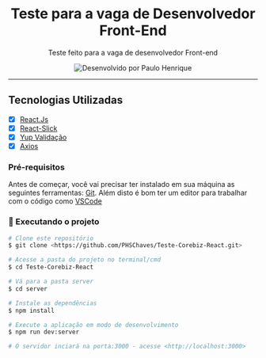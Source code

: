<h1 align="center">
Teste para a vaga de Desenvolvedor Front-End
</h1>

<p align="center"> Teste feito para a vaga de desenvolvedor Front-end </p>

<p align="center">
  <img alt="Desenvolvido por Paulo Henrique" src="https://img.shields.io/badge/Desenvolvido%20por-Paulo Henrique-%237519C1?style=for-the-badge"><br/>
</p>

<hr>

## Tecnologias Utilizadas

- [X] [React.Js](https://pt-br.reactjs.org/)
- [X] [React-Slick](https://react-slick.neostack.com/) 
- [X] [Yup Validação](https://www.npmjs.com/package/yup)
- [X] [Axios](https://github.com/axios/axios)

### Pré-requisitos

Antes de começar, você vai precisar ter instalado em sua máquina as seguintes ferramentas:
[Git](https://git-scm.com).
Além disto é bom ter um editor para trabalhar com o código como [VSCode](https://code.visualstudio.com/)

### 🎲 Executando o projeto

```bash
# Clone este repositório
$ git clone <https://github.com/PHSChaves/Teste-Corebiz-React.git>

# Acesse a pasta do projeto no terminal/cmd
$ cd Teste-Corebiz-React

# Vá para a pasta server
$ cd server

# Instale as dependências
$ npm install

# Execute a aplicação em modo de desenvolvimento
$ npm run dev:server

# O servidor inciará na porta:3000 - acesse <http://localhost:3000>
```
